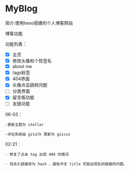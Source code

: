 # MyBlog

简介:使用hexo搭建的个人博客网站

博客功能

功能列表：

* [X] 主页
* [X] 修改头像和个性签名
* [X] about me
* [X] tags标签
* [X] 404界面
* [X] 头像点击跳转问题
* [ ] 分类界面
* [X] 留言板功能
* [ ] 友链功能

06-03：

    -更新主题为 stellar

    -评论系统由 gitalk 更新为 giscus

02-21：

    - 修复了点击 tag 出现 404 的情况

    - 将永久链接改为 hash ，避免中文 title 可能出现乱码链接的问题。
